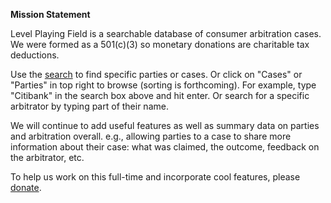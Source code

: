 **Mission Statement**

Level Playing Field is a searchable database of consumer arbitration cases. We
were formed as a 501(c)(3) so monetary donations are charitable tax deductions.

Use the [search](/search) to find specific parties or cases. Or click on "Cases" 
or "Parties" in top right to browse (sorting is forthcoming). For example, type 
"Citibank" in the search box above and hit enter. Or search for a specific 
arbitrator by typing part of their name.

We will continue to add useful features as well as summary data on parties and 
arbitration overall. e.g., allowing parties to a case to share more information
about their case: what was claimed, the outcome, feedback on the arbitrator, etc.

To help us work on this full-time and incorporate cool features, please 
[donate](https://lpf.dntly.com/#/donate).
